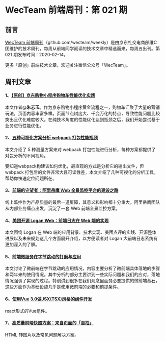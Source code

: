 
# WecTeam 前端周刊：第 021 期

## 前言

[WecTeam 前端周刊](https://github.com/wecteam/weekly)（github.com/wecteam/weekly）是由京东社交电商部维C团维护的技术周刊，每周从前端同学阅读的技术文章中精选而来，每周五出刊。第 021 期发布时间：2020-02-14。

更多「原创」前端技术文章，欢迎关注微信公众号「WecTeam」。

## 周刊文章

#### 1、[【原创】京东购物小程序购物车性能优化实践](https://mp.weixin.qq.com/s/3_PwTZzt7ImmcvKTbIeTRA)

本文作者@**朱志玉**。作为京东购物小程序黄金流程之一，购物车汇聚了大量的营销玩法，页面内容丰富多样。页面节点树庞大、千变万化的特点，导致性能问题比较突出且优化难度较大。在纯技术角度的性能优化达到瓶颈之后，我们开始尝试基于业务进行性能优化。

#### 2、[五种可视化方案分析 webpack 打包性能瓶颈](https://juejin.im/post/5e39570bf265da573c0c6679)

本文介绍了 5 种测量方案来对 webpack 打包性能进行分析，每种方案都提供了对包分析的不同视角。

要知道webpack构建该如何优化，最直观的方式是分析它的输出文件，但 webpack 打包后的文件非常大且可读性差，本文介绍了几种可视化的分析工具，帮助你快速定位问题所在。

#### 3、[前端的守望者：阿里岳鹰 Web 全景监控平台的建设之路](https://mp.weixin.qq.com/s/i5ljhBlFLnHcImrCpr0PpA)

线上监控作为产品质量的最后一道屏障，其意义和影响都十分重大。阿里岳鹰团队从内部业务痛点出发，沉淀了一套 Web 前端全景监控方案。

#### 4、[美团开源 Logan Web：前端日志在 Web 端的实现](https://tech.meituan.com/2020/01/09/meituan-logan.html)

本文围绕 Logan 在 Web 端的应用背景、技术实现、美团点评的实践、开源整体进展以及未来规划这几个方面展开介绍，以方便读者对 Logan 大前端日志系统有更加深入的了解。

#### 5、[前端微服务在字节跳动的打磨与应用](https://mp.weixin.qq.com/s/iLdAH9p2-S8pFyZrNzYaNg)

本文讨论了微前端在字节跳动的应用情况，内容主要分析了微前端具体落地的步骤和两年来的使用情况。其中分析的部分主要讲到一些实际问题和我们的应对，落地情况强调了实现的过程。特别讲到很多在我们观念里面务必要提供的微前端基石，这些方面作为基础设施几乎是使用微前端的必要和前提条件。

#### 6、[使用Vue 3.0做JSX(TSX)风格的组件开发](https://github.com/hujiulong/blog/issues/11)

react形式的Vue组件。

#### 7、[高质量前端快照方案：来自页面的「自拍」](https://musicfe.dev/canvas-snapshot/)

HTML 转图片以及常见问题解决方案。
